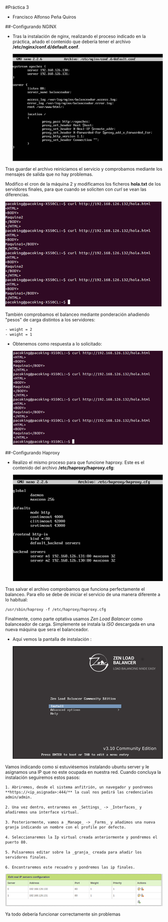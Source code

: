 #Práctica 3
- Francisco Alfonso Peña Quiros

##-Configurando NGINX

* Tras la instalación de nginx, realizando el proceso indicado en la práctica, añado el contenido que debería tener el archivo **/etc/nginx/conf.d/default.conf**.

	![Configurando nginx](nginx_conf.png "Configurando nginx")

Tras guardar el archivo reiniciamos el servicio y comprobamos mediante los mensajes de salida que no hay problemas.

Modifico el cron de la máquina 2 y modificamos los ficheros **hola.txt** de los servidores finales, para que cuando se soliciten con _curl_ se vean las diferencias.

![Solicitando hola.txt](curl_nginx.png "Solicitando hola.txt")

También comprobamos el balanceo mediante ponderación añadiendo "pesos" de carga distintos a los servidores:

	- weight = 2
	- weight = 1

* Obtenemos como respuesta a lo solicitado:

	![Configurando nginx con ponderación](nginx_pon.png "Configurando nginx con ponderación")

##-Configurando Haproxy

* Realizo el mismo proceso para que funcione haproxy. Este es el contenido del archivo **/etc/haproxy/haproxy.cfg**:

	![Configurando haproxy](haproxy_conf.png "Configurando haproxy")

Tras salvar el archivo comprobamos que funciona perfectamente el balanceo. Para ello se debe de iniciar el servicio de una manera diferente a lo habitual:

	/usr/sbin/haproxy -f /etc/haproxy/haproxy.cfg


Finalmente, como parte optativa usamos _Zen Load Balancer_ como balanceador de carga. Simplemente se instala la _ISO_ descargada en una nueva máquina que sera el balanceador.

* Aquí vemos la pantalla de instalación : 

	![Instalando Zen](zen_install.png "Instalando Zen")

Vamos indicando como si estuviésemos instalando ubuntu server y le asignamos una IP que no este ocupada en nuestra red. Cuando concluya la instalación seguiremos estos pasos:

	1. Abriremos, desde el sistema anfitrión, un navegador y pondremos **https://<ip_asignada>:444/** la cual nos pedirá las credenciales admin/admin.

	2. Una vez dentro, entraremos en _Settings_ -> _Interfaces_ y añadiremos una interface virtual.

	3. Posteriormente, vamos a _Manage_ -> _Farms_ y añadimos una nueva granja indicando un nombre con el profile por defecto. 

	4. Seleccionaremos la Ip virtual creada anteriormente y pondremos el puerto 80.

	5. Pulsaremos editar sobre la _granja_ creada para añadir los servidores finales.

	6. Encontraremos este recuadro y pondremos las ip finales.

![Añadiendo servers](add_servers.png "Añadiendo servers")

Ya todo debería funcionar correctamente sin problemas 